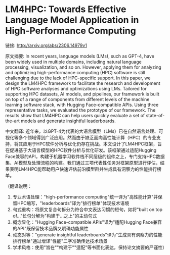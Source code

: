 # LM4HPC: Towards Effective Language Model Application in High-Performance Computing

链接: http://arxiv.org/abs/2306.14979v1

原文摘要:
In recent years, language models (LMs), such as GPT-4, have been widely used
in multiple domains, including natural language processing, visualization, and
so on. However, applying them for analyzing and optimizing high-performance
computing (HPC) software is still challenging due to the lack of HPC-specific
support. In this paper, we design the LM4HPC framework to facilitate the
research and development of HPC software analyses and optimizations using LMs.
Tailored for supporting HPC datasets, AI models, and pipelines, our framework
is built on top of a range of components from different levels of the machine
learning software stack, with Hugging Face-compatible APIs. Using three
representative tasks, we evaluated the prototype of our framework. The results
show that LM4HPC can help users quickly evaluate a set of state-of-the-art
models and generate insightful leaderboards.

中文翻译:
近年来，以GPT-4为代表的大语言模型（LMs）已在自然语言处理、可视化等多个领域得到广泛应用。然而由于缺乏面向高性能计算（HPC）的专业支持，将其应用于HPC软件分析与优化仍存在挑战。本文设计了LM4HPC框架，旨在促进基于大语言模型的HPC软件分析与优化研发。该框架通过适配Hugging Face兼容的API，构建于机器学习软件栈不同层级的组件之上，专门支持HPC数据集、AI模型及处理流程的构建。我们通过三项代表性任务对框架原型进行评估，结果表明LM4HPC能帮助用户快速评估前沿模型群并生成具有洞察力的性能排行榜单。

（翻译说明：
1. 专业术语处理："high-performance computing"统一译为"高性能计算"并保留HPC缩写，"leaderboards"译为"排行榜单"体现技术语境
2. 句式重构：将原文复合句拆分为符合中文表达习惯的短句，如将"built on top of..."长句分解为"构建于...之上"的主动句式
3. 概念显化："Hugging Face-compatible APIs"译为"适配Hugging Face兼容的API"既保留技术品牌又明确功能属性
4. 动态对等："generate insightful leaderboards"译为"生成具有洞察力的性能排行榜单"通过增译"性能"二字准确传达技术场景
5. 学术风格：使用"旨在""构建于""适配"等书面化表达，保持论文摘要的严谨性）
